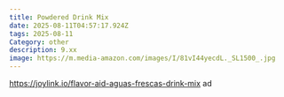 ```yaml
---
title: Powdered Drink Mix
date: 2025-08-11T04:57:17.924Z
tags: 2025-08-11
Category: other
description: 9.xx
image: https://m.media-amazon.com/images/I/81vI44yecdL._SL1500_.jpg
---
```

https://joylink.io/flavor-aid-aguas-frescas-drink-mix ad